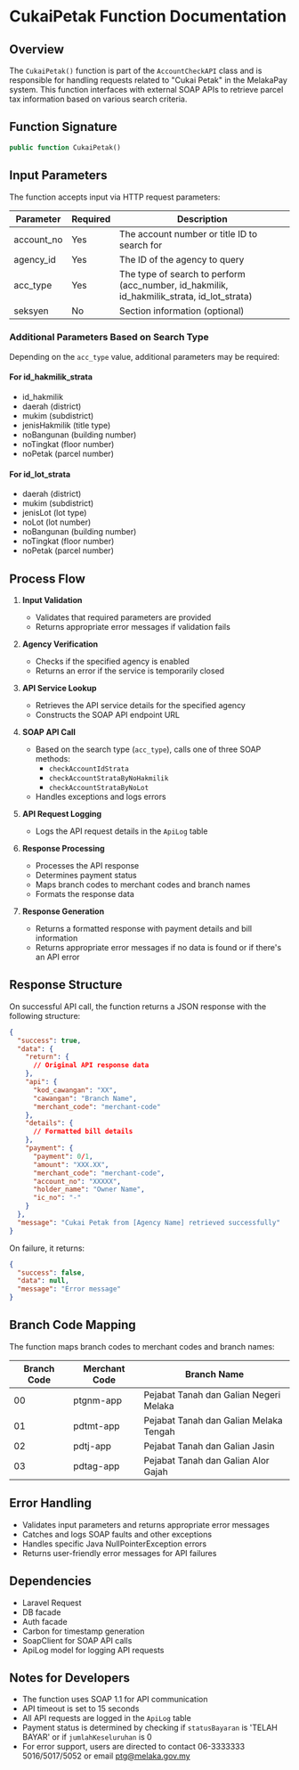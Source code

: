 # CukaiPetak Function Documentation

## Overview
The `CukaiPetak()` function is part of the `AccountCheckAPI` class and is responsible for handling requests related to "Cukai Petak" in the MelakaPay system. This function interfaces with external SOAP APIs to retrieve parcel tax information based on various search criteria.

## Function Signature
```php
public function CukaiPetak()
```

## Input Parameters
The function accepts input via HTTP request parameters:

| Parameter | Required | Description |
|-----------|----------|-------------|
| account_no | Yes | The account number or title ID to search for |
| agency_id | Yes | The ID of the agency to query |
| acc_type | Yes | The type of search to perform (acc_number, id_hakmilik, id_hakmilik_strata, id_lot_strata) |
| seksyen | No | Section information (optional) |

### Additional Parameters Based on Search Type
Depending on the `acc_type` value, additional parameters may be required:

#### For id_hakmilik_strata
- id_hakmilik
- daerah (district)
- mukim (subdistrict)
- jenisHakmilik (title type)
- noBangunan (building number)
- noTingkat (floor number)
- noPetak (parcel number)

#### For id_lot_strata
- daerah (district)
- mukim (subdistrict)
- jenisLot (lot type)
- noLot (lot number)
- noBangunan (building number)
- noTingkat (floor number)
- noPetak (parcel number)

## Process Flow

1. **Input Validation**
   - Validates that required parameters are provided
   - Returns appropriate error messages if validation fails

2. **Agency Verification**
   - Checks if the specified agency is enabled
   - Returns an error if the service is temporarily closed

3. **API Service Lookup**
   - Retrieves the API service details for the specified agency
   - Constructs the SOAP API endpoint URL

4. **SOAP API Call**
   - Based on the search type (`acc_type`), calls one of three SOAP methods:
     - `checkAccountIdStrata`
     - `checkAccountStrataByNoHakmilik`
     - `checkAccountStrataByNoLot`
   - Handles exceptions and logs errors

5. **API Request Logging**
   - Logs the API request details in the `ApiLog` table

6. **Response Processing**
   - Processes the API response
   - Determines payment status
   - Maps branch codes to merchant codes and branch names
   - Formats the response data

7. **Response Generation**
   - Returns a formatted response with payment details and bill information
   - Returns appropriate error messages if no data is found or if there's an API error

## Response Structure
On successful API call, the function returns a JSON response with the following structure:

```json
{
  "success": true,
  "data": {
    "return": {
      // Original API response data
    },
    "api": {
      "kod_cawangan": "XX",
      "cawangan": "Branch Name",
      "merchant_code": "merchant-code"
    },
    "details": {
      // Formatted bill details
    },
    "payment": {
      "payment": 0/1,
      "amount": "XXX.XX",
      "merchant_code": "merchant-code",
      "account_no": "XXXXX",
      "holder_name": "Owner Name",
      "ic_no": "-"
    }
  },
  "message": "Cukai Petak from [Agency Name] retrieved successfully"
}
```

On failure, it returns:
```json
{
  "success": false,
  "data": null,
  "message": "Error message"
}
```

## Branch Code Mapping
The function maps branch codes to merchant codes and branch names:

| Branch Code | Merchant Code | Branch Name |
|-------------|---------------|-------------|
| 00 | ptgnm-app | Pejabat Tanah dan Galian Negeri Melaka |
| 01 | pdtmt-app | Pejabat Tanah dan Galian Melaka Tengah |
| 02 | pdtj-app | Pejabat Tanah dan Galian Jasin |
| 03 | pdtag-app | Pejabat Tanah dan Galian Alor Gajah |

## Error Handling
- Validates input parameters and returns appropriate error messages
- Catches and logs SOAP faults and other exceptions
- Handles specific Java NullPointerException errors
- Returns user-friendly error messages for API failures

## Dependencies
- Laravel Request
- DB facade
- Auth facade
- Carbon for timestamp generation
- SoapClient for SOAP API calls
- ApiLog model for logging API requests

## Notes for Developers
- The function uses SOAP 1.1 for API communication
- API timeout is set to 15 seconds
- All API requests are logged in the `ApiLog` table
- Payment status is determined by checking if `statusBayaran` is 'TELAH BAYAR' or if `jumlahKeseluruhan` is 0
- For error support, users are directed to contact 06-3333333 5016/5017/5052 or email ptg@melaka.gov.my
